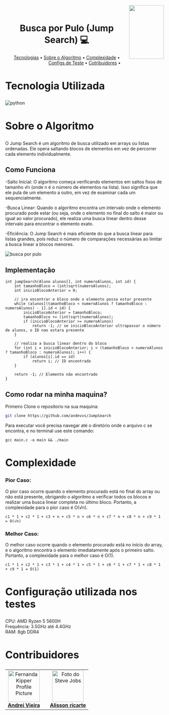<div>
<img align="right" width="110" height="170" src="https://assecom.ufersa.edu.br/wp-content/uploads/sites/24/2014/09/PNG-bras%C3%A3o-Ufersa.png">
<br>
<h1 align="center" style="font-weight: bold;">Busca por Pulo (Jump Search) 💻</h1>
<p align="center">
    <a href="#tech">Tecnologias</a> •
    <a href="#about">Sobre o Algoritmo</a> •
    <a href="#complexity">Complexidade</a> •
    <a href="#config">Configs de Teste</a> •
    <a href="#colab">Cotribuidores</a> •
</p>

<div>
  <h2 id="tech" style="font-weight: bold; font-size: 2rem">Tecnologia Utilizada</h2> 
  <img align="center" alt="python" src="https://img.shields.io/badge/C-FFFFFF?style=for-the-badge&logo=c&logoColor=black"/>

  <h2 id="about" style="font-weight: bold; font-size: 2rem">Sobre o Algoritmo</h2>

O Jump Search é um algoritmo de busca utilizado em arrays ou listas ordenadas. Ele opera saltando blocos de elementos em vez de percorrer cada elemento individualmente.
## Como Funciona

-Salto Inicial: O algoritmo começa verificando elementos em saltos fixos de tamanho √n (onde n é o número de elementos na lista). Isso significa que ele pula de um elemento a outro, em vez de examinar cada um sequencialmente.

-Busca Linear: Quando o algoritmo encontra um intervalo onde o elemento procurado pode estar (ou seja, onde o elemento no final do salto é maior ou igual ao valor procurado), ele realiza uma busca linear dentro desse intervalo para encontrar o elemento exato.

-Eficiência: O Jump Search é mais eficiente do que a busca linear para listas grandes, pois reduz o número de comparações necessárias ao limitar a busca linear a blocos menores.

![busca por pulo](https://harkishen-singh.github.io/jump-search-visualisation/this.gif)

## Implementação

```
int jumpSearch(Aluno alunos[], int numeroAlunos, int id) {
    int tamanhoBloco = (int)sqrt(numeroAlunos); 
    int inicioBlocoAnterior = 0;

    // ira encontrar o bloco onde o elemento possa estar presente
    while (alunos[(tamanhoBloco < numeroAlunos ? tamanhoBloco : numeroAlunos) - 1].id < id) {
        inicioBlocoAnterior = tamanhoBloco;
        tamanhoBloco += (int)sqrt(numeroAlunos); 
        if (inicioBlocoAnterior >= numeroAlunos)
            return -1; // se inicioBlocoAnterior ultrapassar o número de alunos, o ID nao estara presente
    }

    // realiza a busca linear dentro do bloco
    for (int i = inicioBlocoAnterior; i < (tamanhoBloco < numeroAlunos ? tamanhoBloco : numeroAlunos); i++) {
        if (alunos[i].id == id)
            return i; // ID encontrado
    }

    return -1; // Elemento não encontrado
}
```

## Como rodar na minha maquina?

Primeiro Clone o repositorio na sua maquina:

```bash
git clone https://github.com/andevvs/JumpSearch
```

Para executar você precisa navegar até o diretório onde o arquivo c se encontra, e no terminal use este comando:

```
gcc main.c -o main && ./main
```

  <h2 id="complexity" style="font-weight: bold; font-size: 2rem">Complexidade</h2>

### Pior Caso:

O pior caso ocorre quando o elemento procurado está no final do array ou não está presente, obrigando o algoritmo a verificar todos os blocos e realizar uma busca linear completa no último bloco. Portanto, a complexidade para o pior caso é O(√n).

```
c1 * 1 + c2 * 1 + c3 + n + c5 * n + c6 * n + c7 * n + c8 * n + c9 * 1 = O(√n)
```

### Melhor Caso:

O melhor caso ocorre quando o elemento procurado está no início do array, e o algoritmo encontra o elemento imediatamente após o primeiro salto. Portanto, a complexidade para o melhor caso é O(1).

```
c1 * 1 + c2 * 1 + c3 * 1 + c4 * 1 + c5 * 1 + c6 * 1 + c7 * 1 + c8 * 1 + c9 * 1 = O(1)
```

  <h2 id="config" style="font-weight: bold; font-size: 2rem">Configuração utilizada nos testes</h2>
  CPU: AMD Ryzen 5 5600H</br>
  Frequência: 3.5GHz até 4.4GHz</br>
  RAM: 8gb DDR4</br>
  
  <h2 id="colab" style="font-weight: bold; font-size: 2rem">Contribuidores</h2>
 
  <table>
    <tr>
      <td align="center">
        <a href="#">
          <img src="https://avatars.githubusercontent.com/u/150745935?v=4" width="100px;" alt="Fernanda Kipper Profile Picture"/><br>
          <sub>
            <a href="https://github.com/andevvs"><b>Andrei Vieira</b></a>
          </sub>
        </a>
      </td>
          </sub>
        </a>
      </td>
      <td align="center">
        <a href="#">
        </a>
      </td>
      <td align="center">
        <a href="#">
          <img src="https://avatars.githubusercontent.com/u/144806270?v=4" width="100px;" alt="Foto do Steve Jobs"/><br>
            <sub>
              <a href="https://github.com/alissonricarte"><b>Alisson ricarte</b></a>
            </sub>
        </a>
      </td>
    </tr>
  </table>
</div>